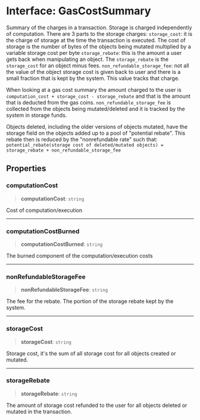 # Interface: GasCostSummary

Summary of the charges in a transaction. Storage is charged independently of computation. There are
3 parts to the storage charges: `storage_cost`: it is the charge of storage at the time the
transaction is executed. The cost of storage is the number of bytes of the objects being mutated
multiplied by a variable storage cost per byte `storage_rebate`: this is the amount a user gets back
when manipulating an object. The `storage_rebate` is the `storage_cost` for an object minus fees.
`non_refundable_storage_fee`: not all the value of the object storage cost is given back to user and
there is a small fraction that is kept by the system. This value tracks that charge.

When looking at a gas cost summary the amount charged to the user is
`computation_cost + storage_cost - storage_rebate` and that is the amount that is deducted from the
gas coins. `non_refundable_storage_fee` is collected from the objects being mutated/deleted and it
is tracked by the system in storage funds.

Objects deleted, including the older versions of objects mutated, have the storage field on the
objects added up to a pool of "potential rebate". This rebate then is reduced by the "nonrefundable
rate" such that:
`potential_rebate(storage cost of deleted/mutated objects) = storage_rebate + non_refundable_storage_fee`

## Properties

### computationCost

> **computationCost**: `string`

Cost of computation/execution

---

### computationCostBurned

> **computationCostBurned**: `string`

The burned component of the computation/execution costs

---

### nonRefundableStorageFee

> **nonRefundableStorageFee**: `string`

The fee for the rebate. The portion of the storage rebate kept by the system.

---

### storageCost

> **storageCost**: `string`

Storage cost, it's the sum of all storage cost for all objects created or mutated.

---

### storageRebate

> **storageRebate**: `string`

The amount of storage cost refunded to the user for all objects deleted or mutated in the
transaction.
